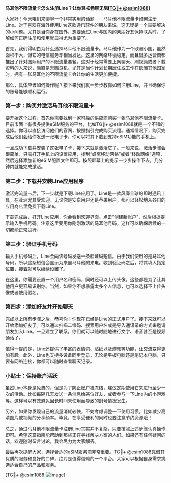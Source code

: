 **马耳他不限流量卡怎么注册Line？让你轻松畅聊无阻[[TG💪+ @esim1088](https://t.me/s/esim1088)]**

大家好！今天咱们来聊聊一个非常实用的话题——马耳他不限流量卡如何注册Line。对于喜欢在海外使用Line这款通讯软件的朋友来说，这无疑是一个需要解决的小问题。尤其是当你身在国外，想要通过Line与国内的亲朋好友保持联系时，了解如何正确注册和使用就显得尤为重要了。

首先，我们得明白为什么选择马耳他不限流量卡。马耳他作为一个欧洲小国，虽然面积不大，但它的电信服务却相当发达。这里的网络环境稳定，而且很多运营商都推出了针对国际用户的不限流量套餐。这对于经常需要上网聊天、刷视频或者下载资料的人来说，简直是天赐良机。尤其是当你计划长期居住或工作在欧洲其他国家时，拥有一张马耳他的不限流量卡会让你的生活更加便捷。

那么，具体应该如何操作呢？接下来我们就一步步教你如何注册Line，并且确保你的账号能够顺利运行。

### 第一步：购买并激活马耳他不限流量卡

要开始这个过程，首先你需要找到一家可靠的供应商购买一张马耳他不限流量卡。目前市面上有很多提供eSIM服务的平台，比如TG💪+ @esim1088就是一个不错的选择。你可以直接访问他们的官网，按照指引完成购买流程。通常情况下，购买完成后他们会给你发送一张电子卡，你可以将其下载到支持eSIM功能的手机上。

一旦成功下载并安装了这张电子卡，接下来就是激活它了。一般来说，激活步骤会很简单，只需打开手机上的设置应用，找到“蜂窝移动网络”或者“移动网络”选项，然后选择添加新的eSIM配置文件即可。按照屏幕上的提示一步步操作下去，几分钟内就能完成激活。

### 第二步：下载并安装Line应用程序

激活完流量卡后，下一步就是下载Line应用了。Line是一款风靡全球的即时通讯工具，在亚洲尤其受欢迎。无论你是安卓用户还是苹果用户，都可以轻松地从各自的应用商店里免费下载Line。

下载完成后，打开Line应用，你会看到欢迎界面。点击“创建新账户”，然后根据提示输入手机号码。注意这里要用你刚刚激活的马耳他号码，这样可以确保后续的一切都能正常进行。

### 第三步：验证手机号码

输入手机号码后，Line会向该号码发送一条验证码短信。由于我们使用的是马耳他号码，所以这条短信会显示为来自马耳他的来电。收到验证码之后，将其填入指定位置，接着就可以继续设置了。

在这里，你需要设置一个用户名和密码，同时还可以上传头像。这些都是为了让其他用户更容易识别你。当然，如果你不想暴露太多个人信息，也可以选择不上传头像或者使用假名。

### 第四步：添加好友并开始聊天

完成以上所有步骤之后，恭喜你！你现在已经是Line的正式用户了。接下来就可以开始添加好友了。可以通过扫描二维码、搜索用户名或是导入通讯录的方式来邀请朋友加入Line。一旦建立了联系，你们就可以随时随地进行文字、语音甚至是视频通话了。

值得一提的是，Line还提供了丰富的表情包、贴纸以及游戏等功能，让交流变得更加有趣。此外，Line也支持多设备同步登录，无论是平板电脑还是笔记本电脑，只要有网络连接，你都可以随时查看聊天记录。

### 小贴士：保持账户活跃

虽然Line本身是免费的，但是为了防止账户被冻结，建议定期使用它来进行至少一次的活动。比如每隔几天发送一条消息给某位好友，或者参与一下Line内的小游戏等。这样可以有效避免因长时间未使用而导致的封号情况发生。

另外，如果你发现自己的流量消耗较快，不妨考虑调整一下使用习惯，比如减少高清图片或视频的分享频率。毕竟，在享受便利的同时也要注意节约资源哦！

总之，通过马耳他不限流量卡注册Line其实并不复杂，只要按照上述步骤认真操作即可。希望这篇指南能帮助到那些正在寻找解决方案的人们。如果还有任何疑问的话，欢迎随时留言讨论，我会尽力为大家解答。

最后再次提醒大家，选择合适的eSIM服务商非常重要。TG💪+ @esim1088凭借其优质的服务和良好的口碑，绝对是值得信赖的一个平台。大家可以根据自身需求挑选适合自己的产品和服务。

[[TG💪+ @esim1088](https://t.me/s/esim1088) ![Image](https://i.postimg.cc/4NQfJmqS/Snipaste-2025-05-13-00-14-12.png)]